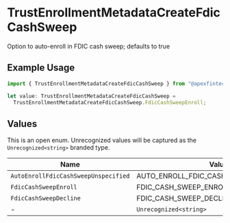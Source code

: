 # TrustEnrollmentMetadataCreateFdicCashSweep

Option to auto-enroll in FDIC cash sweep; defaults to true

## Example Usage

```typescript
import { TrustEnrollmentMetadataCreateFdicCashSweep } from "@apexfintechsolutions/ascend-sdk/models/components";

let value: TrustEnrollmentMetadataCreateFdicCashSweep =
  TrustEnrollmentMetadataCreateFdicCashSweep.FdicCashSweepEnroll;
```

## Values

This is an open enum. Unrecognized values will be captured as the `Unrecognized<string>` branded type.

| Name                                    | Value                                   |
| --------------------------------------- | --------------------------------------- |
| `AutoEnrollFdicCashSweepUnspecified`    | AUTO_ENROLL_FDIC_CASH_SWEEP_UNSPECIFIED |
| `FdicCashSweepEnroll`                   | FDIC_CASH_SWEEP_ENROLL                  |
| `FdicCashSweepDecline`                  | FDIC_CASH_SWEEP_DECLINE                 |
| -                                       | `Unrecognized<string>`                  |